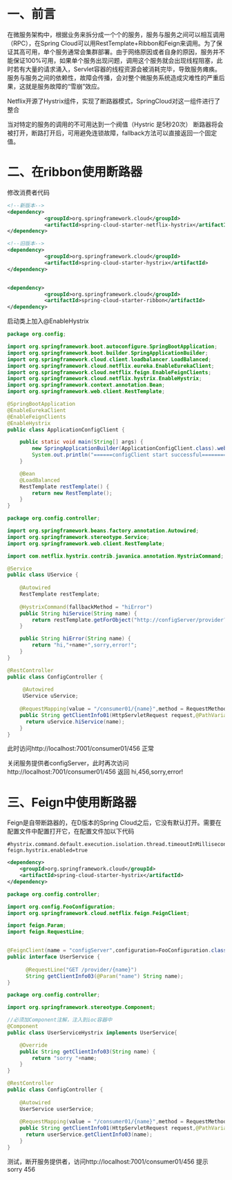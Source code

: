 # 一、前言

在微服务架构中，根据业务来拆分成一个个的服务，服务与服务之间可以相互调用（RPC），在Spring Cloud可以用RestTemplate+Ribbon和Feign来调用。为了保证其高可用，单个服务通常会集群部署。由于网络原因或者自身的原因，服务并不能保证100%可用，如果单个服务出现问题，调用这个服务就会出现线程阻塞，此时若有大量的请求涌入，Servlet容器的线程资源会被消耗完毕，导致服务瘫痪。服务与服务之间的依赖性，故障会传播，会对整个微服务系统造成灾难性的严重后果，这就是服务故障的“雪崩”效应。

Netflix开源了Hystrix组件，实现了断路器模式，SpringCloud对这一组件进行了整合

当对特定的服务的调用的不可用达到一个阀值（Hystric 是5秒20次） 断路器将会被打开，断路打开后，可用避免连锁故障，fallback方法可以直接返回一个固定值。

# 二、在ribbon使用断路器

修改消费者代码

```xml
<!--新版本-->
<dependency>
            <groupId>org.springframework.cloud</groupId>
            <artifactId>spring-cloud-starter-netflix-hystrix</artifactId>
</dependency>

<!--旧版本-->
<dependency>
            <groupId>org.springframework.cloud</groupId>
            <artifactId>spring-cloud-starter-hystrix</artifactId>
</dependency>


<dependency>
			<groupId>org.springframework.cloud</groupId>
			<artifactId>spring-cloud-starter-ribbon</artifactId>
</dependency>
```



启动类上加入@EnableHystrix

```java
package org.config;

import org.springframework.boot.autoconfigure.SpringBootApplication;
import org.springframework.boot.builder.SpringApplicationBuilder;
import org.springframework.cloud.client.loadbalancer.LoadBalanced;
import org.springframework.cloud.netflix.eureka.EnableEurekaClient;
import org.springframework.cloud.netflix.feign.EnableFeignClients;
import org.springframework.cloud.netflix.hystrix.EnableHystrix;
import org.springframework.context.annotation.Bean;
import org.springframework.web.client.RestTemplate;

@SpringBootApplication
@EnableEurekaClient
@EnableFeignClients
@EnableHystrix
public class ApplicationConfigClient {

	public static void main(String[] args) {
		new SpringApplicationBuilder(ApplicationConfigClient.class).web(true).run(args);
		System.out.println("======configClient start successful==========");
	}

	@Bean
	@LoadBalanced
	RestTemplate restTemplate() {
		return new RestTemplate();
	}
}
```

```java
package org.config.controller;

import org.springframework.beans.factory.annotation.Autowired;
import org.springframework.stereotype.Service;
import org.springframework.web.client.RestTemplate;

import com.netflix.hystrix.contrib.javanica.annotation.HystrixCommand;

@Service
public class UService {
	
	@Autowired
    RestTemplate restTemplate;
	
	@HystrixCommand(fallbackMethod = "hiError")
    public String hiService(String name) {
        return restTemplate.getForObject("http://configServer/provider?name="+name,String.class);
    }

    public String hiError(String name) {
        return "hi,"+name+",sorry,error!";
    }
}
```

```java
@RestController
public class ConfigController {
	
	 @Autowired
	 UService uService;
	
	@RequestMapping(value = "/consumer01/{name}",method = RequestMethod.GET)
	public String getClientInfo01(HttpServletRequest request,@PathVariable("name") String name){
	  return uService.hiService(name);
	}
}
```

此时访问http://localhost:7001/consumer01/456  正常

关闭服务提供者configServer，此时再次访问http://localhost:7001/consumer01/456 返回 hi,456,sorry,error!



# 三、Feign中使用断路器

Feign是自带断路器的，在D版本的Spring Cloud之后，它没有默认打开。需要在配置文件中配置打开它，在配置文件加以下代码

```properties
#hystrix.command.default.execution.isolation.thread.timeoutInMilliseconds=5000
feign.hystrix.enabled=true
```

```xml
<dependency>
    <groupId>org.springframework.cloud</groupId>
    <artifactId>spring-cloud-starter-hystrix</artifactId>
</dependency>
```

```java
package org.config.controller;

import org.config.FooConfiguration;
import org.springframework.cloud.netflix.feign.FeignClient;

import feign.Param;
import feign.RequestLine;


@FeignClient(name = "configServer",configuration=FooConfiguration.class,fallback = UserServiceHystrix.class)
public interface UserService {
	
	  @RequestLine("GET /provider/{name}")
	  String getClientInfo03(@Param("name") String name);
}
```

```java
package org.config.controller;

import org.springframework.stereotype.Component;

//必须加Component注解，注入到ioc容器中
@Component  
public class UserServiceHystrix implements UserService{

	@Override
	public String getClientInfo03(String name) {
		return "sorry "+name;
	}
}
```



```java
@RestController
public class ConfigController {
	
	@Autowired
	UserService userService;
	
	@RequestMapping(value = "/consumer01/{name}",method = RequestMethod.GET)
	public String getClientInfo01(HttpServletRequest request,@PathVariable("name") String name){
	  return userService.getClientInfo03(name);
	}
}
```

测试，断开服务提供者，访问http://localhost:7001/consumer01/456  提示  sorry 456